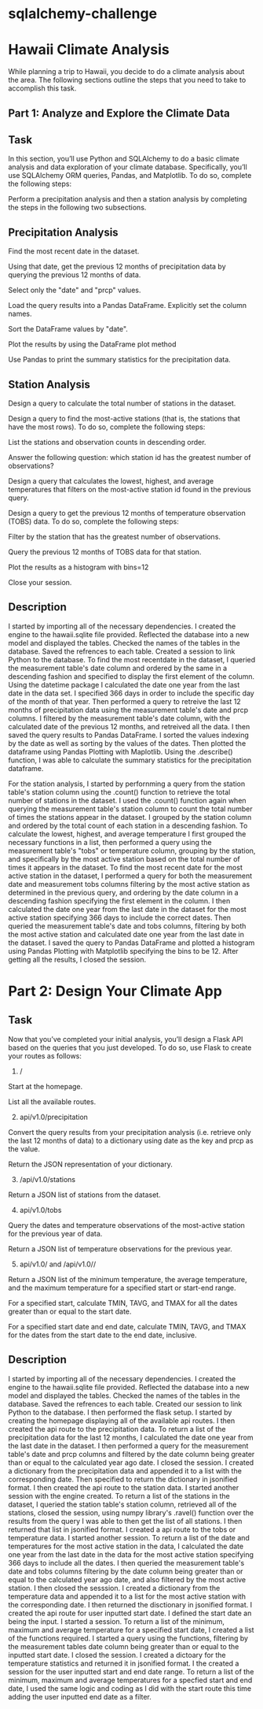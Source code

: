 # sqlalchemy-challenge

# Hawaii Climate Analysis

While planning a trip to Hawaii, you decide to do a climate analysis about the area. The following sections outline the steps that you need to take to accomplish this task.

## Part 1: Analyze and Explore the Climate Data

## Task

In this section, you’ll use Python and SQLAlchemy to do a basic climate analysis and data exploration of your climate database. Specifically, you’ll use SQLAlchemy ORM queries, Pandas, and Matplotlib. To do so, complete the following steps:

Perform a precipitation analysis and then a station analysis by completing the steps in the following two subsections.

## Precipitation Analysis

Find the most recent date in the dataset.

Using that date, get the previous 12 months of precipitation data by querying the previous 12 months of data.

Select only the "date" and "prcp" values.

Load the query results into a Pandas DataFrame. Explicitly set the column names.

Sort the DataFrame values by "date".

Plot the results by using the DataFrame plot method

Use Pandas to print the summary statistics for the precipitation data.

## Station Analysis

Design a query to calculate the total number of stations in the dataset.

Design a query to find the most-active stations (that is, the stations that have the most rows). To do so, complete the following steps:

List the stations and observation counts in descending order.

Answer the following question: which station id has the greatest number of observations?

Design a query that calculates the lowest, highest, and average temperatures that filters on the most-active station id found in the previous query.

Design a query to get the previous 12 months of temperature observation (TOBS) data. To do so, complete the following steps:

Filter by the station that has the greatest number of observations.

Query the previous 12 months of TOBS data for that station.

Plot the results as a histogram with bins=12

Close your session.

## Description

I started by importing all of the necessary dependencies. I created the engine to the hawaii.sqlite file provided. Reflected the database into a new model and displayed the tables. Checked the names of the tables in the database. Saved the refrences to each table. Created a session to link Python to the database. To find the most recentdate in the dataset, I queried the measurement table's date column and ordered by the same in a descending fashion and specified to display the first element of the column. Using the datetime package I calculated the date one year from the last date in the data set. I specified 366 days in order to include the specific day of the month of that year. Then performed a query to retreive the last 12 months of precipitation data using the measurement table's date and prcp columns. I filtered by the measurement table's date column, with the calculated date of the previous 12 months, and retreived all the data. I then saved the query results to Pandas DataFrame. I sorted the values indexing by the date as well as sorting by the values of the dates. Then plotted the dataframe using Pandas Plotting with Maplotlib. Using the .describe() function, I was able to calculate the summary statistics for the precipitation dataframe.

For the station analysis, I started by perfornming a query from the station table's station column using the .count() function to retrieve the total number of stations in the dataset. I used the .count() function again when querying the measurement table's station column to count the total number of times the stations appear in the dataset. I grouped by the station column and ordered by the total count of each station in a descending fashion. To calculate the lowest, highest, and average temperature I first grouped the necessary functions in a list, then performed a query using the measurement table's "tobs" or temperature column, grouping by the station, and specifically by the most active station based on the total number of times it appears in the dataset. To find the most recent date for the most active station in the dataset, I performed a query for both the measurement date and measurement tobs columns filtering by the most active station as determined in the previous query, and ordering by the date column in a descending fashion specifying the first element in the column. I then calculated the date one year from the last date in the dataset for the most active station specifying 366 days to include the correct dates. Then queried the measurement table's date and tobs columns, filtering by both the most active station and calculated date one year from the last date in the dataset. I saved the query to Pandas DataFrame and plotted a histogram using Pandas Plotting with Matplotlib specifying the bins to be 12. After getting all the results, I closed the session.  


# Part 2: Design Your Climate App

## Task

Now that you’ve completed your initial analysis, you’ll design a Flask API based on the queries that you just developed. To do so, use Flask to create your routes as follows:

1. /

Start at the homepage.

List all the available routes.

2. api/v1.0/precipitation

Convert the query results from your precipitation analysis (i.e. retrieve only the last 12 months of data) to a dictionary using date as the key and prcp as the value.

Return the JSON representation of your dictionary.

3. /api/v1.0/stations

Return a JSON list of stations from the dataset.

4. api/v1.0/tobs

Query the dates and temperature observations of the most-active station for the previous year of data.

Return a JSON list of temperature observations for the previous year.

5. api/v1.0/<start> and /api/v1.0/<start>/<end>

Return a JSON list of the minimum temperature, the average temperature, and the maximum temperature for a specified start or start-end range.

For a specified start, calculate TMIN, TAVG, and TMAX for all the dates greater than or equal to the start date.

For a specified start date and end date, calculate TMIN, TAVG, and TMAX for the dates from the start date to the end date, inclusive.

## Description

I started by importing all of the necessary dependencies. I created the engine to the hawaii.sqlite file provided. Reflected the database into a new model and displayed the tables. Checked the names of the tables in the database. Saved the refrences to each table. Created our session to link Python to the database. I then performed the flask setup. I started by creating the homepage displaying all of the available api routes. I then created the api route to the precipitation data. To return a list of the precipitation data for the last 12 months, I calculated the date one year from the last date in the dataset. I then performed a query for the measurement table's date and prcp columns and filtered by the date column being greater than or equal to the calculated year ago date. I closed the session. I created a dictionary from the precipitation data and appended it to a list with the corresponding date. Then specified to return the dictionary in jsonified format. I then created the api route to the station data. I started another session with the engine created. To return a list of the stations in the dataset, I queried the station table's station column, retrieved all of the stations, closed the session, using numpy library's .ravel() function over the results from the query I was able to then get the list of all stations. I then returned that list in jsonified format. I created a api route to the tobs or temperature data. I started another session. To return a list of the date and temperatures for the most active station in the data, I calculated the date one year from the last date in the data for the most active station specifying 366 days to include all the dates. I then queried the measurement table's date and tobs columns filtering by the date column being greater than or equal to the calculated year ago date, and also filtered by the most active station. I then closed the sesssion. I created a dictionary from the temperature data and appended it to a list for the most active station with the corresponding date. I then returned the disctionary in jsonified format. I created the api route for user inputted start date. I defined the start date an being the input. I started a session. To return a list of the minimum, maximum and average temperature for a specified start date, I created a list of the functions required. I started a query using the functions, filtering by the measurement tables date column being greater than or equal to the inputted start date. I closed the session. I created a dictoary for the temperature statistics and returned it in jsonified format. I the created a session for the user inputted start and end date range. To return a list of the minimum, maximum and average temperatures for a specfied start and end date, I used the same logic and coding as I did with the start route this time adding the user inputted end date as a filter.  


